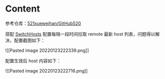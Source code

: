 # Content

参考仓库：[521xueweihan/GitHub520](https://github.com/521xueweihan/GitHub520)

搭配 [SwitchHosts](https://github.com/oldj/SwitchHosts) 配置每隔一段时间拉取 remote 最新 host 列表，问题得以解决，配置截图如下：

![[Pasted image 20220123222339.png]]

配置生效后 host 内容如下：

![[Pasted image 20220123222716.png]]
